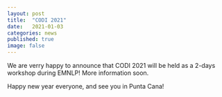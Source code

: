 ```yaml
---
layout: post
title:  "CODI 2021"
date:   2021-01-03
categories: news
published: true
image: false
---
```


We are verry happy to announce that CODI 2021 will be held as a 2-days workshop during EMNLP! More information soon.

Happy new year everyone, and see you in Punta Cana!
